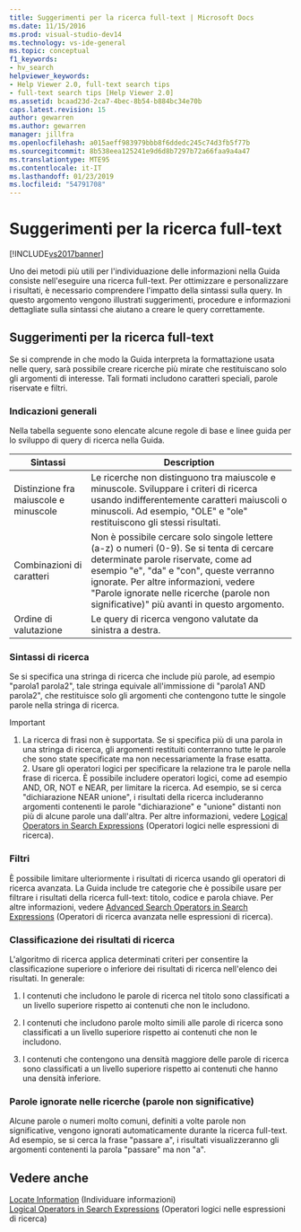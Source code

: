 ```yaml
---
title: Suggerimenti per la ricerca full-text | Microsoft Docs
ms.date: 11/15/2016
ms.prod: visual-studio-dev14
ms.technology: vs-ide-general
ms.topic: conceptual
f1_keywords:
- hv_search
helpviewer_keywords:
- Help Viewer 2.0, full-text search tips
- full-text search tips [Help Viewer 2.0]
ms.assetid: bcaad23d-2ca7-4bec-8b54-b884bc34e70b
caps.latest.revision: 15
author: gewarren
ms.author: gewarren
manager: jillfra
ms.openlocfilehash: a015aeff983979bbb8f6ddedc245c74d3fb5f77b
ms.sourcegitcommit: 8b538eea125241e9d6d8b7297b72a66faa9a4a47
ms.translationtype: MTE95
ms.contentlocale: it-IT
ms.lasthandoff: 01/23/2019
ms.locfileid: "54791708"
---
```

# <a name="full-text-search-tips"></a>Suggerimenti per la ricerca full-text
[!INCLUDE[vs2017banner](../includes/vs2017banner.md)]

Uno dei metodi più utili per l'individuazione delle informazioni nella Guida consiste nell'eseguire una ricerca full-text. Per ottimizzare e personalizzare i risultati, è necessario comprendere l'impatto della sintassi sulla query. In questo argomento vengono illustrati suggerimenti, procedure e informazioni dettagliate sulla sintassi che aiutano a creare le query correttamente.  
  
## <a name="full-text-search-tips"></a>Suggerimenti per la ricerca full-text  
 Se si comprende in che modo la Guida interpreta la formattazione usata nelle query, sarà possibile creare ricerche più mirate che restituiscano solo gli argomenti di interesse. Tali formati includono caratteri speciali, parole riservate e filtri.  
  
### <a name="general-guidelines"></a>Indicazioni generali  
 Nella tabella seguente sono elencate alcune regole di base e linee guida per lo sviluppo di query di ricerca nella Guida.  
  
|Sintassi|Description|  
|------------|-----------------|  
|Distinzione fra maiuscole e minuscole|Le ricerche non distinguono tra maiuscole e minuscole. Sviluppare i criteri di ricerca usando indifferentemente caratteri maiuscoli o minuscoli. Ad esempio, "OLE" e "ole" restituiscono gli stessi risultati.|  
|Combinazioni di caratteri|Non è possibile cercare solo singole lettere (a-z) o numeri (0-9). Se si tenta di cercare determinate parole riservate, come ad esempio "e", "da" e "con", queste verranno ignorate. Per altre informazioni, vedere "Parole ignorate nelle ricerche (parole non significative)" più avanti in questo argomento.|  
|Ordine di valutazione|Le query di ricerca vengono valutate da sinistra a destra.|  
  
### <a name="search-syntax"></a>Sintassi di ricerca  
 Se si specifica una stringa di ricerca che include più parole, ad esempio "parola1 parola2", tale stringa equivale all'immissione di "parola1 AND parola2", che restituisce solo gli argomenti che contengono tutte le singole parole nella stringa di ricerca.  
  
> [!IMPORTANT]
> 1. La ricerca di frasi non è supportata. Se si specifica più di una parola in una stringa di ricerca, gli argomenti restituiti conterranno tutte le parole che sono state specificate ma non necessariamente la frase esatta.  
>    2.  Usare gli operatori logici per specificare la relazione tra le parole nella frase di ricerca. È possibile includere operatori logici, come ad esempio AND, OR, NOT e NEAR, per limitare la ricerca. Ad esempio, se si cerca "dichiarazione NEAR unione", i risultati della ricerca includeranno argomenti contenenti le parole "dichiarazione" e "unione" distanti non più di alcune parole una dall'altra. Per altre informazioni, vedere [Logical Operators in Search Expressions](../ide/logical-operators-in-search-expressions.md) (Operatori logici nelle espressioni di ricerca).  
  
### <a name="filters"></a>Filtri  
 È possibile limitare ulteriormente i risultati di ricerca usando gli operatori di ricerca avanzata. La Guida include tre categorie che è possibile usare per filtrare i risultati della ricerca full-text: titolo, codice e parola chiave. Per altre informazioni, vedere [Advanced Search Operators in Search Expressions](../ide/advanced-search-operators-in-search-expressions.md) (Operatori di ricerca avanzata nelle espressioni di ricerca).  
  
### <a name="ranking-of-search-results"></a>Classificazione dei risultati di ricerca  
 L'algoritmo di ricerca applica determinati criteri per consentire la classificazione superiore o inferiore dei risultati di ricerca nell'elenco dei risultati. In generale:  
  
1.  I contenuti che includono le parole di ricerca nel titolo sono classificati a un livello superiore rispetto ai contenuti che non le includono.  
  
2.  I contenuti che includono parole molto simili alle parole di ricerca sono classificati a un livello superiore rispetto ai contenuti che non le includono.  
  
3.  I contenuti che contengono una densità maggiore delle parole di ricerca sono classificati a un livello superiore rispetto ai contenuti che hanno una densità inferiore.  
  
### <a name="words-ignored-in-searches-stop-words"></a>Parole ignorate nelle ricerche (parole non significative)  
 Alcune parole o numeri molto comuni, definiti a volte parole non significative, vengono ignorati automaticamente durante la ricerca full-text. Ad esempio, se si cerca la frase "passare a", i risultati visualizzeranno gli argomenti contenenti la parola "passare" ma non "a".  
  
## <a name="see-also"></a>Vedere anche  
 [Locate Information](../ide/locate-information.md)  (Individuare informazioni)  
 [Logical Operators in Search Expressions](../ide/logical-operators-in-search-expressions.md) (Operatori logici nelle espressioni di ricerca)
